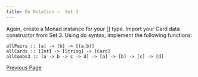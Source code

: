 ```yaml
---
title: Do Notation –  Set 3
---
```


Again, create a Monad instance for your [] type. Import your Card data constructor from Set 3. Using do syntax, implement the following functions:

    allPairs :: [a] -> [b] -> [(a,b)]
    allCards :: [Int] -> [String] -> [Card]
    allCombs3 :: (a -> b -> c -> d) -> [a] -> [b] -> [c] -> [d]

[Previous Page](ex5-4.html)
